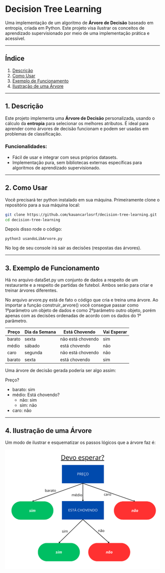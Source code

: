# Decision Tree Learning

Uma implementação de um algoritmo de **Árvore de Decisão** baseado em entropia, criada em Python. Este projeto visa ilustrar os conceitos de aprendizado supervisionado por meio de uma implementação prática e acessível.

---

## Índice
1. [Descrição](#1-descrição)
2. [Como Usar](#2-como-usar)
3. [Exemplo de Funcionamento](#3-exemplo-de-funcionamento)
4. [Ilustração de uma Árvore](#4-ilustração-de-uma-árvore)

---

## 1. Descrição

Este projeto implementa uma **Árvore de Decisão** personalizada, usando o cálculo da **entropia** para selecionar os melhores atributos. É ideal para aprender como árvores de decisão funcionam e podem ser usadas em problemas de classificação.

### Funcionalidades:
- Fácil de usar e integrar com seus próprios datasets.
- Implementação pura, sem bibliotecas externas específicas para algoritmos de aprendizado supervisionado.

---


## 2. Como Usar

Você precisará ter python instalado em sua máquina.
Primeiramente clone o repositório para a sua máquina local:

   ```bash
   git clone https://github.com/kauancarlosrf/decision-tree-learning.git
   cd decision-tree-learning
   ```

Depois disso rode o código:

  ```
  python3 usandoLibArvore.py
  ```

No log de seu console irá sair as decisões (respostas das árvores).

---


## 3. Exemplo de Funcionamento

Há no arquivo dataSet.py um conjunto de dados a respeito de um restaurante e a respeito de partidas de futebol. Ambos serão para criar e treinar árvores diferentes.

No arquivo arvore.py está de fato o código que cria e treina uma árvore. Ao importar a função construir_arvore() você consegue passar como 1ºparâmetro um objeto de dados e como 2ºparâmetro outro objeto, porém apenas com as decisões ordenadas de acordo com os dados do 1º parâmetro.

| Preço     | Dia da Semana | Está Chovendo     | Vai Esperar |
|-----------|---------------|-------------------|-------------|
| barato    | sexta         | não está chovendo | sim         |
| médio     | sábado        | está chovendo     | não         |
| caro      | segunda       | não está chovendo | não         |
| barato    | sexta         | está chovendo     | sim         |

Uma árvore de decisão gerada poderia ser algo assim:

Preço?
- barato: sim
- médio: Está chovendo? 
  - não: sim
  - sim: não
- caro: não

---


## 4. Ilustração de uma Árvore

Um modo de ilustrar e esquematizar os passos lógicos que a árvore faz é:

![Ilustração de uma Árvore esquematizada para a decisão 'DevoEsperar?'](ilustracao_arvore.png)
